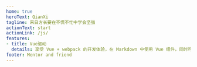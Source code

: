 ```yaml
---
home: true
heroText: QianXi
tagline: 来日方长要在不慌不忙中学会坚强
actionText: start
actionLink: /js/
features:
- title: Vue驱动
  details: 享受 Vue + webpack 的开发体验，在 Markdown 中使用 Vue 组件，同时可以使用 Vue 来开发自定义主题。
footer: Mentor and friend
---
```

